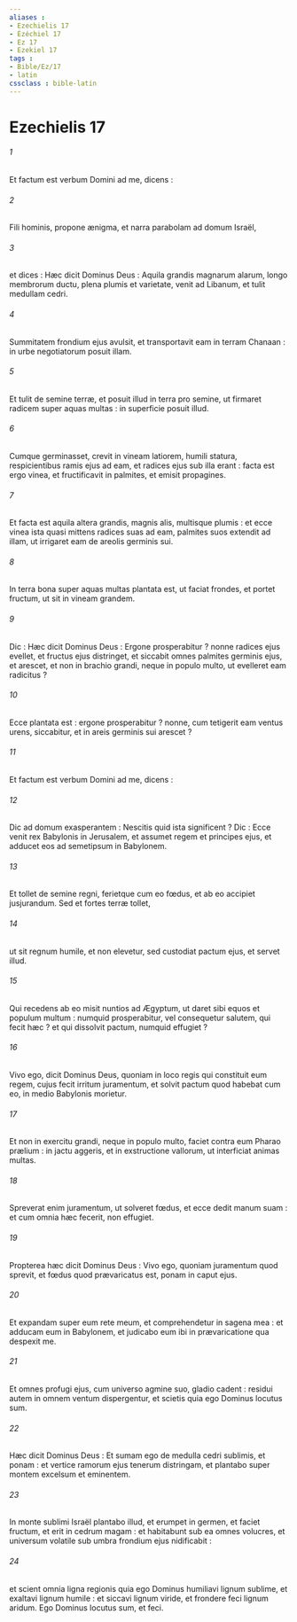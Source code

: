```yaml
---
aliases : 
- Ezechielis 17
- Ézéchiel 17
- Ez 17
- Ezekiel 17
tags : 
- Bible/Ez/17
- latin
cssclass : bible-latin
---
```


# Ezechielis 17

###### 1
Et factum est verbum Domini ad me, dicens :
###### 2
Fili hominis, propone ænigma, et narra parabolam ad domum Israël,
###### 3
et dices : Hæc dicit Dominus Deus : Aquila grandis magnarum alarum, longo membrorum ductu, plena plumis et varietate, venit ad Libanum, et tulit medullam cedri.
###### 4
Summitatem frondium ejus avulsit, et transportavit eam in terram Chanaan : in urbe negotiatorum posuit illam.
###### 5
Et tulit de semine terræ, et posuit illud in terra pro semine, ut firmaret radicem super aquas multas : in superficie posuit illud.
###### 6
Cumque germinasset, crevit in vineam latiorem, humili statura, respicientibus ramis ejus ad eam, et radices ejus sub illa erant : facta est ergo vinea, et fructificavit in palmites, et emisit propagines.
###### 7
Et facta est aquila altera grandis, magnis alis, multisque plumis : et ecce vinea ista quasi mittens radices suas ad eam, palmites suos extendit ad illam, ut irrigaret eam de areolis germinis sui.
###### 8
In terra bona super aquas multas plantata est, ut faciat frondes, et portet fructum, ut sit in vineam grandem.
###### 9
Dic : Hæc dicit Dominus Deus : Ergone prosperabitur ? nonne radices ejus evellet, et fructus ejus distringet, et siccabit omnes palmites germinis ejus, et arescet, et non in brachio grandi, neque in populo multo, ut evelleret eam radicitus ?
###### 10
Ecce plantata est : ergone prosperabitur ? nonne, cum tetigerit eam ventus urens, siccabitur, et in areis germinis sui arescet ?
###### 11
Et factum est verbum Domini ad me, dicens :
###### 12
Dic ad domum exasperantem : Nescitis quid ista significent ? Dic : Ecce venit rex Babylonis in Jerusalem, et assumet regem et principes ejus, et adducet eos ad semetipsum in Babylonem.
###### 13
Et tollet de semine regni, ferietque cum eo fœdus, et ab eo accipiet jusjurandum. Sed et fortes terræ tollet,
###### 14
ut sit regnum humile, et non elevetur, sed custodiat pactum ejus, et servet illud.
###### 15
Qui recedens ab eo misit nuntios ad Ægyptum, ut daret sibi equos et populum multum : numquid prosperabitur, vel consequetur salutem, qui fecit hæc ? et qui dissolvit pactum, numquid effugiet ?
###### 16
Vivo ego, dicit Dominus Deus, quoniam in loco regis qui constituit eum regem, cujus fecit irritum juramentum, et solvit pactum quod habebat cum eo, in medio Babylonis morietur.
###### 17
Et non in exercitu grandi, neque in populo multo, faciet contra eum Pharao prælium : in jactu aggeris, et in exstructione vallorum, ut interficiat animas multas.
###### 18
Spreverat enim juramentum, ut solveret fœdus, et ecce dedit manum suam : et cum omnia hæc fecerit, non effugiet.
###### 19
Propterea hæc dicit Dominus Deus : Vivo ego, quoniam juramentum quod sprevit, et fœdus quod prævaricatus est, ponam in caput ejus.
###### 20
Et expandam super eum rete meum, et comprehendetur in sagena mea : et adducam eum in Babylonem, et judicabo eum ibi in prævaricatione qua despexit me.
###### 21
Et omnes profugi ejus, cum universo agmine suo, gladio cadent : residui autem in omnem ventum dispergentur, et scietis quia ego Dominus locutus sum.
###### 22
Hæc dicit Dominus Deus : Et sumam ego de medulla cedri sublimis, et ponam : et vertice ramorum ejus tenerum distringam, et plantabo super montem excelsum et eminentem.
###### 23
In monte sublimi Israël plantabo illud, et erumpet in germen, et faciet fructum, et erit in cedrum magam : et habitabunt sub ea omnes volucres, et universum volatile sub umbra frondium ejus nidificabit :
###### 24
et scient omnia ligna regionis quia ego Dominus humiliavi lignum sublime, et exaltavi lignum humile : et siccavi lignum viride, et frondere feci lignum aridum. Ego Dominus locutus sum, et feci.
